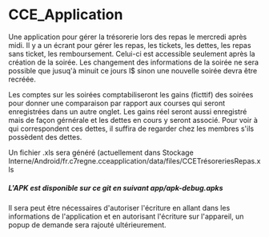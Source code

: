 # CCE_Application

Une application pour gérer la trésorerie lors des repas le mercredi après midi.
Il y a un écrant pour gérer les repas, les tickets, les dettes, les repas sans ticket, les remboursement. Celui-ci est accessible seulement après la création de la soirée. Les changement des informations de la soirée ne sera possible que jusuq'à minuit ce jours l$ sinon une nouvelle soirée devra être recréée.

Les comptes sur les soirées comptabiliseront les gains (ficttif) des soirées pour donner une comparaison par rapport aux courses qui seront enregistrées dans un autre onglet.
Les gains réel seront aussi enregistré mais de façon gérnérale et les dettes en cours y seront associé. Pour voir à qui correspondent ces dettes, il suffira de regarder chez les membres s'ils possèdent des dettes.

Un fichier .xls sera généré (actuellement dans Stockage Interne/Android/fr.c7regne.cceapplication/data/files/CCETrésoreriesRepas.xls

##### L'APK est disponible sur ce git en suivant app/apk-debug.apks
Il sera peut être nécessaires d'autoriser l'écriture en allant dans les informations de l'application et en autorisant l'écriture sur l'appareil, un popup de demande sera rajouté ultérieurement.
